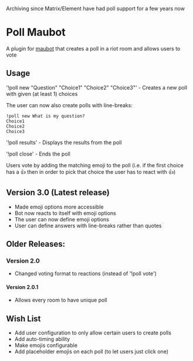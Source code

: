 Archiving since Matrix/Element have had poll support for a few years now

# Poll Maubot
A plugin for [maubot](https://github.com/maubot/maubot) that creates a poll in a riot room and allows users to vote

## Usage
'!poll new  "Question" "Choice1" "Choice2" "Choice3"' - Creates a new poll with given (at least 1) choices

The user can now also create polls with line-breaks:
```
!poll new What is my question?
Choice1
Choice2
Choice3
```

'!poll results' - Displays the results from the poll

'!poll close' - Ends the poll

Users vote by adding the matching emoji to the poll (i.e. if the first choice has a :thumbsup: then in order to pick that choice the user has to react with :thumbsup:)

## Version 3.0 (Latest release)
 - Made emoji options more accessible
 - Bot now reacts to itself with emoji options
 - The user can now define emoji options
 - User can define answers with line-breaks rather than quotes


## Older Releases:

### Version 2.0
 - Changed voting format to reactions (instead of '!poll vote')

#### Version 2.0.1
 - Allows every room to have unique poll


## Wish List
- Add user configuration to only allow certain users to create polls
- Add auto-timing ability
- Make emojis configurable
- Add placeholder emojis on each poll (to let users just click one)

